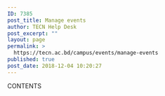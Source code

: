```yaml
---
ID: 7385
post_title: Manage events
author: TECN Help Desk
post_excerpt: ""
layout: page
permalink: >
  https://tecn.ac.bd/campus/events/manage-events
published: true
post_date: 2018-12-04 10:20:27
---
```

CONTENTS